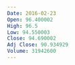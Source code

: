 ```yaml
---
Date: 2016-02-23
Open: 96.400002
High: 96.5
Low: 94.550003
Close: 94.690002
Adj Close: 90.934929
Volume: 31942600
---
```

